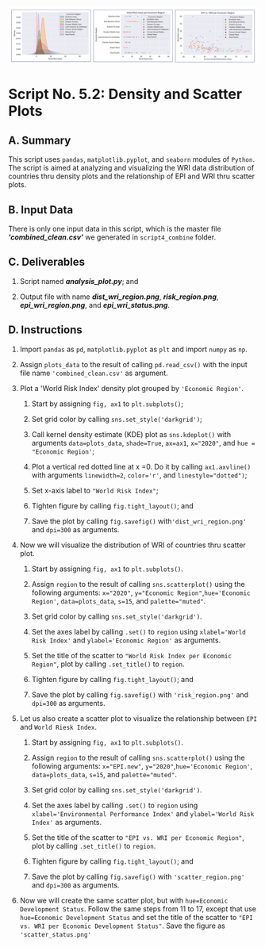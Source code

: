 
![Visual](https://github.com/jsacoba/pai789_finalproject/blob/main/script5_analyze/to_RESULTS.MD/combined_scatter_region.png)

# Script No. 5.2: Density and Scatter Plots

## A. Summary

This script uses `pandas`, `matplotlib.pyplot`, and `seaborn` modules of `Python`. The script is aimed at analyzing and visualizing the WRI data distribution of countries thru density plots and the relationship of EPI and WRI thru scatter plots.

## B. Input Data

There is only one input data in this script, which is the master file ***'combined_clean.csv'*** we generated in `script4_combine` folder. 

## C. Deliverables

1. Script named ***analysis_plot.py***; and

2. Output file with name ***dist_wri_region.png***, ***risk_region.png***, ***epi_wri_region.png***, and ***epi_wri_status.png***.

## D. Instructions

1. Import `pandas` as `pd`, `matplotlib.pyplot` as `plt` and import `numpy` as `np`.

2. Assign `plots_data` to the result of calling `pd.read_csv()` with the input file name `'combined_clean.csv'` as argument.

3. Plot a 'World Risk Index' density plot grouped by `'Economic Region'`.

    1. Start by assigning `fig, ax1` to `plt.subplots()`;

    2. Set grid color by calling `sns.set_style('darkgrid')`;

    3. Call kernel density estimate (KDE) plot as `sns.kdeplot()` with arguments `data=plots_data`, `shade=True`, `ax=ax1`, `x="2020"`, and `hue = "Economic Region'`;

    4. Plot a vertical red dotted line at x =0. Do it by calling `ax1.axvline()` with arguments `linewidth=2`, `color='r'`, and `linestyle="dotted")`;

    5. Set x-axis label to `"World Risk Index"`;

    6. Tighten figure by calling `fig.tight_layout()`; and

    7. Save the plot by calling `fig.savefig()` with`'dist_wri_region.png'` and `dpi=300` as arguments.

4. Now we will visualize the distribution of WRI of countries thru scatter plot. 

    1. Start by assigning `fig, ax1` to `plt.subplots()`. 
    
    2. Assign  `region` to the result of calling `sns.scatterplot()` using the following arguments: `x="2020"`, `y="Economic Region"`,`hue='Economic Region'`, `data=plots_data`, `s=15`, and `palette="muted"`.
    
    3. Set grid color by calling `sns.set_style('darkgrid')`.
    
    4. Set the axes label by calling `.set()` to `region` using `xlabel='World Risk Index'` and `ylabel='Economic Region'` as arguments.
    
    5. Set the title of the scatter to `"World Risk Index per Economic Region"`, plot by calling `.set_title()` to `region`.
    
    6. Tighten figure by calling `fig.tight_layout()`; and
    
    7. Save the plot by calling `fig.savefig()` with `'risk_region.png'` and `dpi=300` as arguments.

5. Let us also create a scatter plot to visualize the relationship between `EPI` and `World Riesk Index`. 

    1. Start by assigning `fig, ax1` to `plt.subplots()`.
    
    2. Assign  `region` to the result of calling `sns.scatterplot()` using the following arguments: `x="EPI.new"`, `y="2020"`,`hue='Economic Region'`, `data=plots_data`, `s=15`, and `palette="muted"`.
    
    3. Set grid color by calling `sns.set_style('darkgrid')`.
    
    4. Set the axes label by calling `.set()` to `region` using `xlabel='Environmental Performance Index'` and `ylabel='World Risk Index'` as arguments.
    
    5. Set the title of the scatter to `"EPI vs. WRI per Economic Region"`, plot by calling `.set_title()` to `region`.
    
    6. Tighten figure by calling `fig.tight_layout()`; and
    
    7. Save the plot by calling `fig.savefig()` with `'scatter_region.png'` and `dpi=300` as arguments.

6. Now we will create the same scatter plot, but with `hue=Economic Development Status`. Follow the same steps from 11 to 17, except that use `hue=Economic Development Status` and set the title of the scatter to `"EPI vs. WRI per Economic Development Status"`. Save the figure as `'scatter_status.png'`